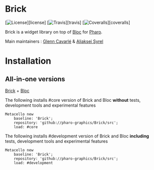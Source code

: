 # Brick

[![License](https://img.shields.io/github/license/pharo-graphics/Brick.svg?style=flat-square)][license]
[![Travis](https://img.shields.io/travis/pharo-graphics/Brick.svg?style=flat-square)][travis]
[![Coveralls](https://img.shields.io/coveralls/pharo-graphics/Brick.svg?style=flat-square)][coveralls]

Brick is a widget library on top of [Bloc](https://github.com/pharo-graphics/Bloc) for [Pharo](http://pharo.org/).

Main maintainers : [Glenn Cavarlé](https://github.com/GlennCavarle) & [Aliaksei Syrel](https://github.com/syrel)

# Installation

## All-in-one versions 
[Brick](https://github.com/pharo-graphics/Bloc) + [Bloc](https://github.com/pharo-graphics/Bloc)

The following installs #core version of Brick and Bloc **without** tests, development tools and experimental features

```smalltalk
Metacello new
    baseline: 'Brick';
    repository: 'github://pharo-graphics/Brick/src';
    load: #core
```

The following installs #development version of Brick and Bloc **including** tests, development tools and experimental features

```smalltalk
Metacello new
    baseline: 'Brick';
    repository: 'github://pharo-graphics/Brick/src';
    load: #development
```

